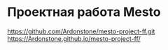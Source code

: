 # Проектная работа Mesto

https://github.com/Ardonstone/mesto-project-ff.git
https://Ardonstone.github.io/mesto-project-ff/
